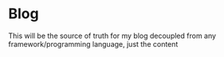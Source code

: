 # Blog
This will be the source of truth for my blog decoupled from any framework/programming language, just the content
